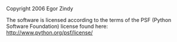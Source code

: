 Copyright 2006 Egor Zindy

The software is licensed according to the terms of the PSF (Python Software Foundation) license found here: http://www.python.org/psf/license/